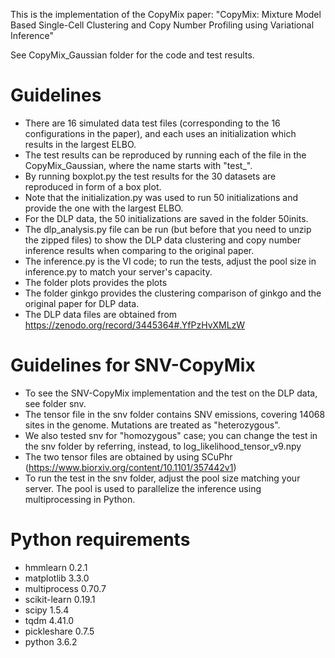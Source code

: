 
This is the implementation of the CopyMix paper:
"CopyMix: Mixture Model Based Single-Cell Clustering and Copy Number Profiling using Variational Inference"

See CopyMix_Gaussian folder for the code and test results.

# Guidelines

- There are 16 simulated data test files (corresponding to the 16 configurations in the paper), and each uses an initialization which results in the largest ELBO. 
- The test results can be reproduced by running each of the file in the CopyMix_Gaussian, where the name starts with "test_".
- By running boxplot.py the test results for the 30 datasets are reproduced in form of a box plot.
- Note that the initialization.py was used to run 50 initializations and provide the one with the largest ELBO.
- For the DLP data, the 50 initializations are saved in the folder 50inits.
- The dlp_analysis.py file can be run (but before that you need to unzip the zipped files) to show the DLP data clustering and copy number inference results when comparing to the original paper.
- The inference.py is the VI code; to run the tests, adjust the pool size in inference.py to match your server's capacity.
- The folder plots provides the plots
- The folder ginkgo provides the clustering comparison of ginkgo and the original paper for DLP data.
- The DLP data files are obtained from https://zenodo.org/record/3445364#.YfPzHvXMLzW

# Guidelines for SNV-CopyMix

- To see the SNV-CopyMix implementation and the test on the DLP data, see folder snv.
- The tensor file in the snv folder contains SNV emissions, covering 14068 sites in the genome. Mutations are treated as "heterozygous". 
- We also tested snv for "homozygous" case; you can change the test in the snv folder by referring, instead, to log_likelihood_tensor_v9.npy
- The two tensor files are obtained by using SCuPhr (https://www.biorxiv.org/content/10.1101/357442v1)
- To run the test in the snv folder, adjust the pool size matching your server. The pool is used to parallelize the inference using multiprocessing in Python.

# Python requirements

- hmmlearn 0.2.1
- matplotlib 3.3.0
- multiprocess 0.70.7
- scikit-learn 0.19.1
- scipy 1.5.4
- tqdm 4.41.0
- pickleshare 0.7.5
- python 3.6.2
  
